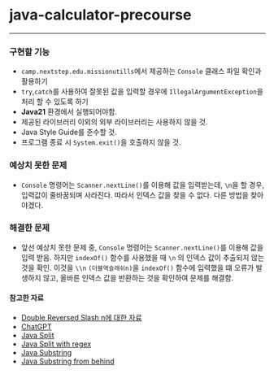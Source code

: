 # java-calculator-precourse

* * *

### 구현할 기능

* `camp.nextstep.edu.missionutills`에서 제공하는 `Console` 클래스 파일 확인과 활용하기
* `try`,`catch`를 사용하여 잘못된 값을 입력할 경우에 `IllegalArgumentException`을 처리 할 수 있도록 하기
* **Java21** 환경에서 실행되어야함.
* 제공된 라이브러리 이외의 외부 라이브러리는 사용하지 않을 것.
* Java Style Guide를 준수할 것.
* 프로그램 종료 시 `System.exit()`을 호출하지 않을 것.

### 예상치 못한 문제

* `Console` 명령어는 `Scanner.nextLine()`를 이용해 값을 입력받는데, `\n`을 할 경우, 입력값이 줄바꿈되며 사라진다.
  따라서 인덱스 값을 찾을 수 없다. 다른 방법을 찾아야겠다.

### 해결한 문제

* 앞선 예상치 못한 문제 중, `Console` 명령어는 `Scanner.nextLine()`를 이용해 값을 입력 받음.
  하지만 `indexOf()` 함수를 사용했을 때 `\n` 의 인덱스 값이 추출되지 않는 것을 확인.
  이것을 `\\n` `(더블역슬래쉬n)`을 `indexOf()` 함수에 입력했을 떄 오류가 발생하지 않고,
  올바른 인덱스 값을 반환하는 것을 확인하여 문제를 해결함.

#### 참고한 자료

* [Double Reversed Slash n에 대한 자료](https://www.sololearn.com/en/Discuss/1834735/what-does-n-do-and-is-it-the-same-as-n)
* [ChatGPT](https://chatgpt.com)
* [Java Split](https://jamesdreaming.tistory.com/84)
* [Java Split with regex](https://mparchive.tistory.com/45)
* [Java Substring](https://velog.io/@leo_c/JAVA-JAVA-substring으로-문자열-자르기)
* [Java Substring from behind](https://kimsg.tistory.com/48)
